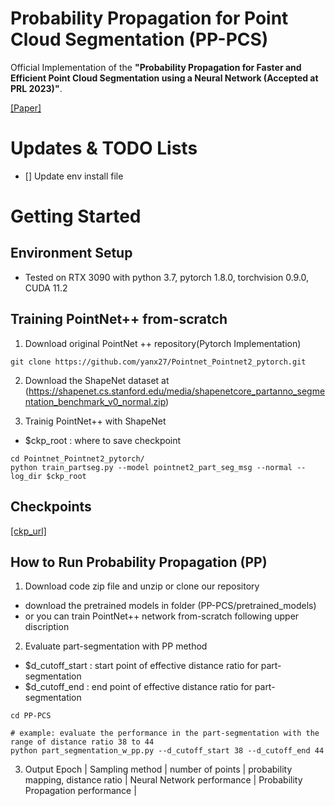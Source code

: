 # Probability Propagation for Point Cloud Segmentation (PP-PCS) 
Official Implementation of the **"Probability Propagation for Faster and Efficient Point Cloud Segmentation using a Neural Network (Accepted at PRL 2023)"**.

[[Paper]](https://doi.org/10.1016/j.patrec.2023.04.010)


# Updates & TODO Lists
- [] Update env install file 


# Getting Started
## Environment Setup
- Tested on RTX 3090 with python 3.7, pytorch 1.8.0, torchvision 0.9.0, CUDA 11.2

## Training PointNet++ from-scratch

1. Download original PointNet ++ repository(Pytorch Implementation)

```
git clone https://github.com/yanx27/Pointnet_Pointnet2_pytorch.git
```

2. Download the ShapeNet dataset at (https://shapenet.cs.stanford.edu/media/shapenetcore_partanno_segmentation_benchmark_v0_normal.zip) 

3. Trainig PointNet++ with ShapeNet
 - $ckp_root : where to save checkpoint 

```
cd Pointnet_Pointnet2_pytorch/
python train_partseg.py --model pointnet2_part_seg_msg --normal --log_dir $ckp_root
```

## Checkpoints 
[[ckp_url]]()

## How to Run Probability Propagation (PP)

1. Download code zip file and unzip or clone our repository

 - download the pretrained models in folder (PP-PCS/pretrained_models)
 - or you can train PointNet++ network from-scratch following upper discription

2. Evaluate part-segmentation with PP method

- $d_cutoff_start : start point of effective distance ratio for part-segmentation
- $d_cutoff_end : end point of effective distance ratio for part-segmentation 

```
cd PP-PCS

# example: evaluate the performance in the part-segmentation with the range of distance ratio 38 to 44 
python part_segmentation_w_pp.py --d_cutoff_start 38 --d_cutoff_end 44
```

3. Output
Epoch | Sampling method | number of points | probability mapping, distance ratio | Neural Network performance | Probability Propagation performance |
